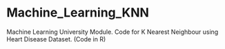 # Machine_Learning_KNN
Machine Learning University Module. Code for K Nearest Neighbour using Heart Disease Dataset. (Code in R)
